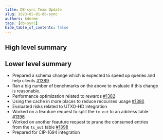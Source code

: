 ```yaml
---
title: DB-sync Team Update
slug: 2023-05-01-db-sync
authors: kderme
tags: [db-sync]
hide_table_of_contents: false
---
```


## High level summary



## Lower level summary
- Prepared a schema change which is expected to speed up queries and help clients
[#1389](https://github.com/input-output-hk/cardano-db-sync/pull/1389).
- Ran a big number of benchmarks on the above to evaluate if this change is reasonable.
- Performance optimization related to rewards
[#1382](https://github.com/input-output-hk/cardano-db-sync/pull/1382)
- Using the cache in more places to reduce recourses usage
[#1380](https://github.com/input-output-hk/cardano-db-sync/pull/1380)
- Evaluated risks related to UTXO-HD integration
- Worked on a feauture request to split the `tx_out` to an address table
[#1396](https://github.com/input-output-hk/cardano-db-sync/pull/1396)
- Worked on another feauture request to prune the consumed entries from the `tx_out` table
[#1398](https://github.com/input-output-hk/cardano-db-sync/pull/1398)
- Prepared for CIP-1694 integration